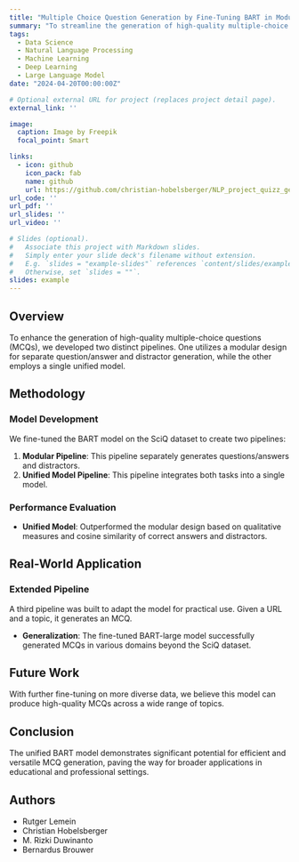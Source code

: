 ```yaml
---
title: "Multiple Choice Question Generation by Fine-Tuning BART in Modular and Unified Approaches"
summary: "To streamline the generation of high-quality multiple-choice questions (MCQs), two sequential pipelines were created: one with a modular design for question/answer and distractor generation, and another with a single unified model. BART was fine-tuned on the SciQ dataset, and the unified model outperformed the modular model on qualitative measures and cosine similarity of correct answers and distractors. Another pipeline was developed to extend the use of the model: given a URL and a topic, it generates an MCQ. A fine-tuned BART-large model successfully generated MCQs beyond the science domain of the SciQ dataset."
tags:
  - Data Science
  - Natural Language Processing
  - Machine Learning
  - Deep Learning
  - Large Language Model
date: "2024-04-20T00:00:00Z"

# Optional external URL for project (replaces project detail page).
external_link: ''

image:
  caption: Image by Freepik
  focal_point: Smart

links:
  - icon: github
    icon_pack: fab
    name: github
    url: https://github.com/christian-hobelsberger/NLP_project_quizz_generator
url_code: ''
url_pdf: ''
url_slides: ''
url_video: ''

# Slides (optional).
#   Associate this project with Markdown slides.
#   Simply enter your slide deck's filename without extension.
#   E.g. `slides = "example-slides"` references `content/slides/example-slides.md`.
#   Otherwise, set `slides = ""`.
slides: example
---
```

## Overview
To enhance the generation of high-quality multiple-choice questions (MCQs), we developed two distinct pipelines. One utilizes a modular design for separate question/answer and distractor generation, while the other employs a single unified model.

## Methodology
### Model Development
We fine-tuned the BART model on the SciQ dataset to create two pipelines:
1. **Modular Pipeline**: This pipeline separately generates questions/answers and distractors.
2. **Unified Model Pipeline**: This pipeline integrates both tasks into a single model.

### Performance Evaluation
- **Unified Model**: Outperformed the modular design based on qualitative measures and cosine similarity of correct answers and distractors.

## Real-World Application
### Extended Pipeline
A third pipeline was built to adapt the model for practical use. Given a URL and a topic, it generates an MCQ.
- **Generalization**: The fine-tuned BART-large model successfully generated MCQs in various domains beyond the SciQ dataset.

## Future Work
With further fine-tuning on more diverse data, we believe this model can produce high-quality MCQs across a wide range of topics.

## Conclusion
The unified BART model demonstrates significant potential for efficient and versatile MCQ generation, paving the way for broader applications in educational and professional settings.

## Authors

- Rutger Lemein
- Christian Hobelsberger
- M. Rizki Duwinanto
- Bernardus Brouwer